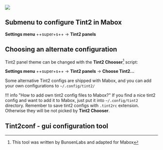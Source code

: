 
<div class="gal1">
    <a href="../../img/tint2.jpg" title="Tint2 panel configuration in Mabox"><img src="../../img/tint2.jpg" alt="" /></a>
</div>



![](../../img/)

## Submenu to configure Tint2 in Mabox

**Settings menu** ++super+s++ -> **Tint2 panels**


## Choosing an alternate configuration

Tint2 panel theme can be changed with the **Tint2 Chooser**[^1] script:


**Settings menu** ++super+s++ -> **Tint2 panels** -> **Choose Tint2...**

Some alternative Tint2 configs are shipped with Mabox, and you can add your own configurations to `~/.config/tint2/`

!!! info "How to add own tint2 config files to Mabox?"
    If you find a nice tint2 config and want to add it to Mabox, just put it into `~/.config/tint2` directory. Remember to save tint2 configs with `.tint2rc` extension. Otherwise they will be not picked by **Tint2 Chooser**.


## Tint2conf - gui configuration tool



[^1]: This tool was written by BunsenLabs and adapted for Mabox
